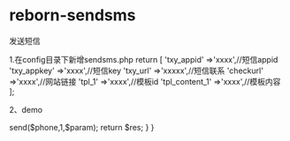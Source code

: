 # reborn-sendsms
发送短信

1.在config目录下新增sendsms.php
return [
    'txy_appid' =>'xxxx',//短信appid
    'txy_appkey' =>'xxxx',//短信key
    'txy_url' =>'xxxxx',//短信联系
    'checkurl' =>'xxxx',//网站链接
    'tpl_1' =>'xxxx',//模板id
    'tpl_content_1' =>'xxxx',//模板内容
];

2、demo
<?php

namespace app\index\controller;

use reborn\sendsms\SendSms;

class Index
{

  public function sendsms()
    {
        $phone='158xxx';//手机号
        $data=mt_rand('100000','999999');//短信1的内容
        $param=[$data];
        $res=(new SendSms())->send($phone,1,$param);
        return $res;
    }
}